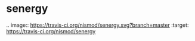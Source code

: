 # senergy

.. image:: https://travis-ci.org/nismod/senergy.svg?branch=master 
    :target: https://travis-ci.org/nismod/senergy